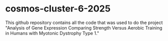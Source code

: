 # cosmos-cluster-6-2025

This github repository contains all the code that was used to do the project "Analysis of Gene Expression Comparing Strength Versus Aerobic Training in Humans with Myotonic Dystrophy Type 1."
